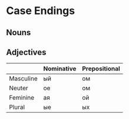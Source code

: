 # Case Endings


## Nouns


## Adjectives

|  | Nominative | Prepositional |
| --- | --- | --- |
| Masculine | ый | ом |
| Neuter    | ое | ом |
| Feminine  | ая | ой |
| Plural    | ые | ых |
